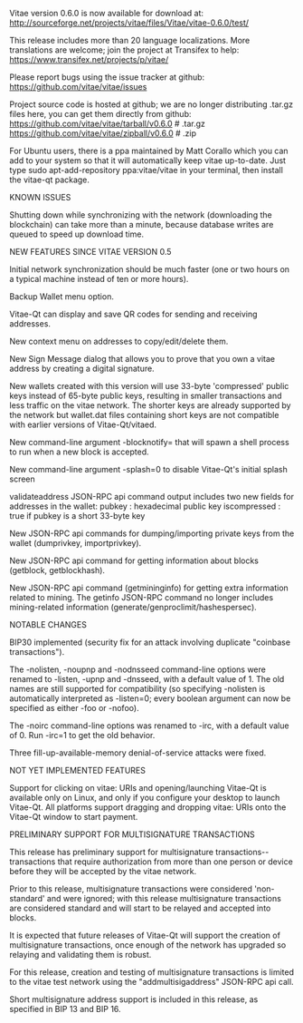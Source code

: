 Vitae version 0.6.0 is now available for download at:
http://sourceforge.net/projects/vitae/files/Vitae/vitae-0.6.0/test/

This release includes more than 20 language localizations.
More translations are welcome; join the
project at Transifex to help:
https://www.transifex.net/projects/p/vitae/

Please report bugs using the issue tracker at github:
https://github.com/vitae/vitae/issues

Project source code is hosted at github; we are no longer
distributing .tar.gz files here, you can get them
directly from github:
https://github.com/vitae/vitae/tarball/v0.6.0  # .tar.gz
https://github.com/vitae/vitae/zipball/v0.6.0  # .zip

For Ubuntu users, there is a ppa maintained by Matt Corallo which
you can add to your system so that it will automatically keep
vitae up-to-date.  Just type
sudo apt-add-repository ppa:vitae/vitae
in your terminal, then install the vitae-qt package.


KNOWN ISSUES

Shutting down while synchronizing with the network
(downloading the blockchain) can take more than a minute,
because database writes are queued to speed up download
time.


NEW FEATURES SINCE VITAE VERSION 0.5

Initial network synchronization should be much faster
(one or two hours on a typical machine instead of ten or more
hours).

Backup Wallet menu option.

Vitae-Qt can display and save QR codes for sending
and receiving addresses.

New context menu on addresses to copy/edit/delete them.

New Sign Message dialog that allows you to prove that you
own a vitae address by creating a digital
signature.

New wallets created with this version will
use 33-byte 'compressed' public keys instead of
65-byte public keys, resulting in smaller
transactions and less traffic on the vitae
network. The shorter keys are already supported
by the network but wallet.dat files containing
short keys are not compatible with earlier
versions of Vitae-Qt/vitaed.

New command-line argument -blocknotify=<command>
that will spawn a shell process to run <command> 
when a new block is accepted.

New command-line argument -splash=0 to disable
Vitae-Qt's initial splash screen

validateaddress JSON-RPC api command output includes
two new fields for addresses in the wallet:
pubkey : hexadecimal public key
iscompressed : true if pubkey is a short 33-byte key

New JSON-RPC api commands for dumping/importing
private keys from the wallet (dumprivkey, importprivkey).

New JSON-RPC api command for getting information about
blocks (getblock, getblockhash).

New JSON-RPC api command (getmininginfo) for getting
extra information related to mining. The getinfo
JSON-RPC command no longer includes mining-related
information (generate/genproclimit/hashespersec).



NOTABLE CHANGES

BIP30 implemented (security fix for an attack involving
duplicate "coinbase transactions").

The -nolisten, -noupnp and -nodnsseed command-line
options were renamed to -listen, -upnp and -dnsseed,
with a default value of 1. The old names are still
supported for compatibility (so specifying -nolisten
is automatically interpreted as -listen=0; every
boolean argument can now be specified as either
-foo or -nofoo).

The -noirc command-line options was renamed to
-irc, with a default value of 0. Run -irc=1 to
get the old behavior.

Three fill-up-available-memory denial-of-service
attacks were fixed.


NOT YET IMPLEMENTED FEATURES

Support for clicking on vitae: URIs and
opening/launching Vitae-Qt is available only on Linux,
and only if you configure your desktop to launch
Vitae-Qt. All platforms support dragging and dropping
vitae: URIs onto the Vitae-Qt window to start
payment.


PRELIMINARY SUPPORT FOR MULTISIGNATURE TRANSACTIONS

This release has preliminary support for multisignature
transactions-- transactions that require authorization
from more than one person or device before they
will be accepted by the vitae network.

Prior to this release, multisignature transactions
were considered 'non-standard' and were ignored;
with this release multisignature transactions are
considered standard and will start to be relayed
and accepted into blocks.

It is expected that future releases of Vitae-Qt
will support the creation of multisignature transactions,
once enough of the network has upgraded so relaying
and validating them is robust.

For this release, creation and testing of multisignature
transactions is limited to the vitae test network using
the "addmultisigaddress" JSON-RPC api call.

Short multisignature address support is included in this
release, as specified in BIP 13 and BIP 16.
